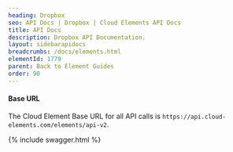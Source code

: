 ```yaml
---
heading: Dropbox
seo: API Docs | Dropbox | Cloud Elements API Docs
title: API Docs
description: Dropbox API Documentation.
layout: sidebarapidocs
breadcrumbs: /docs/elements.html
elementId: 1779
parent: Back to Element Guides
order: 90
---
```


#### Base URL

The Cloud Element Base URL for all API calls is `https://api.cloud-elements.com/elements/api-v2`.

{% include swagger.html %}
